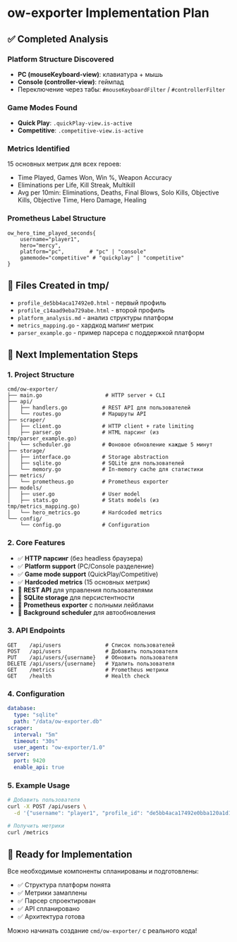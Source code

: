 # ow-exporter Implementation Plan

## ✅ Completed Analysis

### Platform Structure Discovered
- **PC (mouseKeyboard-view)**: клавиатура + мышь
- **Console (controller-view)**: геймпад
- Переключение через табы: `#mouseKeyboardFilter` / `#controllerFilter`

### Game Modes Found
- **Quick Play**: `.quickPlay-view.is-active`
- **Competitive**: `.competitive-view.is-active`

### Metrics Identified
15 основных метрик для всех героев:
- Time Played, Games Won, Win %, Weapon Accuracy
- Eliminations per Life, Kill Streak, Multikill
- Avg per 10min: Eliminations, Deaths, Final Blows, Solo Kills, Objective Kills, Objective Time, Hero Damage, Healing

### Prometheus Label Structure
```
ow_hero_time_played_seconds{
    username="player1",
    hero="mercy",
    platform="pc",        # "pc" | "console"
    gamemode="competitive" # "quickplay" | "competitive"
}
```

## 📁 Files Created in tmp/
- `profile_de5bb4aca17492e0.html` - первый профиль
- `profile_c14aad9eba729abe.html` - второй профиль
- `platform_analysis.md` - анализ структуры платформ
- `metrics_mapping.go` - хардкод мапинг метрик
- `parser_example.go` - пример парсера с поддержкой платформ

## 🎯 Next Implementation Steps

### 1. Project Structure
```
cmd/ow-exporter/
├── main.go                    # HTTP server + CLI
├── api/
│   ├── handlers.go           # REST API для пользователей
│   └── routes.go             # Маршруты API
├── scraper/
│   ├── client.go             # HTTP client + rate limiting
│   ├── parser.go             # HTML парсинг (из tmp/parser_example.go)
│   └── scheduler.go          # Фоновое обновление каждые 5 минут
├── storage/
│   ├── interface.go          # Storage abstraction
│   ├── sqlite.go             # SQLite для пользователей
│   └── memory.go             # In-memory cache для статистики
├── metrics/
│   └── prometheus.go         # Prometheus exporter
├── models/
│   ├── user.go               # User model
│   ├── stats.go              # Stats models (из tmp/metrics_mapping.go)
│   └── hero_metrics.go       # Hardcoded metrics
└── config/
    └── config.go             # Configuration
```

### 2. Core Features
- ✅ **HTTP парсинг** (без headless браузера)
- ✅ **Platform support** (PC/Console разделение)
- ✅ **Game mode support** (QuickPlay/Competitive)
- ✅ **Hardcoded metrics** (15 основных метрик)
- 🔄 **REST API** для управления пользователями
- 🔄 **SQLite storage** для персистентности
- 🔄 **Prometheus exporter** с полными лейблами
- 🔄 **Background scheduler** для автообновления

### 3. API Endpoints
```
GET    /api/users              # Список пользователей
POST   /api/users              # Добавить пользователя
PUT    /api/users/{username}   # Обновить пользователя
DELETE /api/users/{username}   # Удалить пользователя
GET    /metrics                # Prometheus метрики
GET    /health                 # Health check
```

### 4. Configuration
```yaml
database:
  type: "sqlite"
  path: "/data/ow-exporter.db"
scraper:
  interval: "5m"
  timeout: "30s"
  user_agent: "ow-exporter/1.0"
server:
  port: 9420
  enable_api: true
```

### 5. Example Usage
```bash
# Добавить пользователя
curl -X POST /api/users \
  -d '{"username": "player1", "profile_id": "de5bb4aca17492e0bba120a1d1%7Ca92a11ef8d304356fccfff8df12e1dc6"}'

# Получить метрики
curl /metrics
```

## 🚀 Ready for Implementation

Все необходимые компоненты спланированы и подготовлены:
- ✅ Структура платформ понята
- ✅ Метрики замаплены
- ✅ Парсер спроектирован
- ✅ API спланировано
- ✅ Архитектура готова

Можно начинать создание `cmd/ow-exporter/` с реального кода!